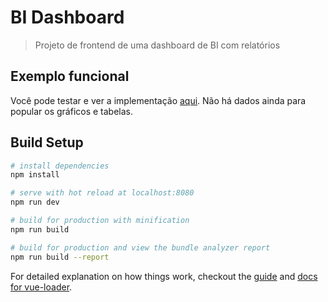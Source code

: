 # BI Dashboard

> Projeto de frontend de uma dashboard de BI com relatórios

## Exemplo funcional

Você pode testar e ver a implementação [aqui](https://optimistic-lewin-68a974.netlify.app/). Não há dados ainda para popular os gráficos e tabelas.

## Build Setup

``` bash
# install dependencies
npm install

# serve with hot reload at localhost:8080
npm run dev

# build for production with minification
npm run build

# build for production and view the bundle analyzer report
npm run build --report
```

For detailed explanation on how things work, checkout the [guide](http://vuejs-templates.github.io/webpack/) and [docs for vue-loader](http://vuejs.github.io/vue-loader).
